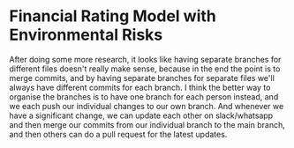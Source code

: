 # Financial Rating Model with Environmental Risks

After doing some more research, it looks like having separate branches for different files doesn't really make sense, because in the end the point is to merge commits, and by having separate branches for separate files we'll always have different commits for each branch. I think the better way to organise the branches is to have one branch for each person instead, and we each push our individual changes to our own branch. And whenever we have a significant change, we can update each other on slack/whatsapp and then merge our commits from our individual branch to the main branch, and then others can do a pull request for the latest updates.
